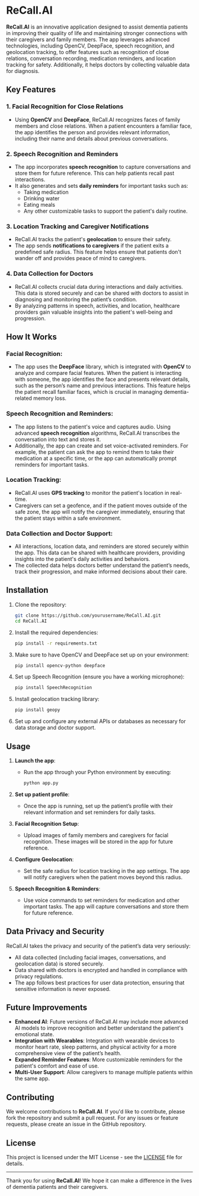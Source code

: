 # ReCall.AI

**ReCall.AI** is an innovative application designed to assist dementia patients in improving their quality of life and maintaining stronger connections with their caregivers and family members. The app leverages advanced technologies, including OpenCV, DeepFace, speech recognition, and geolocation tracking, to offer features such as recognition of close relations, conversation recording, medication reminders, and location tracking for safety. Additionally, it helps doctors by collecting valuable data for diagnosis.

## Key Features

### 1. **Facial Recognition for Close Relations**
   - Using **OpenCV** and **DeepFace**, ReCall.AI recognizes faces of family members and close relations. When a patient encounters a familiar face, the app identifies the person and provides relevant information, including their name and details about previous conversations.

### 2. **Speech Recognition and Reminders**
   - The app incorporates **speech recognition** to capture conversations and store them for future reference. This can help patients recall past interactions.
   - It also generates and sets **daily reminders** for important tasks such as:
     - Taking medication
     - Drinking water
     - Eating meals
     - Any other customizable tasks to support the patient's daily routine.

### 3. **Location Tracking and Caregiver Notifications**
   - ReCall.AI tracks the patient's **geolocation** to ensure their safety.
   - The app sends **notifications to caregivers** if the patient exits a predefined safe radius. This feature helps ensure that patients don't wander off and provides peace of mind to caregivers.

### 4. **Data Collection for Doctors**
   - ReCall.AI collects crucial data during interactions and daily activities. This data is stored securely and can be shared with doctors to assist in diagnosing and monitoring the patient’s condition.
   - By analyzing patterns in speech, activities, and location, healthcare providers gain valuable insights into the patient's well-being and progression.

## How It Works

### **Facial Recognition:**
   - The app uses the **DeepFace** library, which is integrated with **OpenCV** to analyze and compare facial features. When the patient is interacting with someone, the app identifies the face and presents relevant details, such as the person’s name and previous interactions. This feature helps the patient recall familiar faces, which is crucial in managing dementia-related memory loss.

### **Speech Recognition and Reminders:**
   - The app listens to the patient's voice and captures audio. Using advanced **speech recognition** algorithms, ReCall.AI transcribes the conversation into text and stores it.
   - Additionally, the app can create and set voice-activated reminders. For example, the patient can ask the app to remind them to take their medication at a specific time, or the app can automatically prompt reminders for important tasks.

### **Location Tracking:**
   - ReCall.AI uses **GPS tracking** to monitor the patient's location in real-time.
   - Caregivers can set a geofence, and if the patient moves outside of the safe zone, the app will notify the caregiver immediately, ensuring that the patient stays within a safe environment.

### **Data Collection and Doctor Support:**
   - All interactions, location data, and reminders are stored securely within the app. This data can be shared with healthcare providers, providing insights into the patient's daily activities and behaviors.
   - The collected data helps doctors better understand the patient’s needs, track their progression, and make informed decisions about their care.

## Installation

1. Clone the repository:

   ```bash
   git clone https://github.com/yourusername/ReCall.AI.git
   cd ReCall.AI
   ```

2. Install the required dependencies:

   ```bash
   pip install -r requirements.txt
   ```

3. Make sure to have OpenCV and DeepFace set up on your environment:

   ```bash
   pip install opencv-python deepface
   ```

4. Set up Speech Recognition (ensure you have a working microphone):

   ```bash
   pip install SpeechRecognition
   ```

5. Install geolocation tracking library:

   ```bash
   pip install geopy
   ```

6. Set up and configure any external APIs or databases as necessary for data storage and doctor support.

## Usage

1. **Launch the app**:
   - Run the app through your Python environment by executing:

     ```bash
     python app.py
     ```

2. **Set up patient profile**:
   - Once the app is running, set up the patient’s profile with their relevant information and set reminders for daily tasks.

3. **Facial Recognition Setup**:
   - Upload images of family members and caregivers for facial recognition. These images will be stored in the app for future reference.

4. **Configure Geolocation**:
   - Set the safe radius for location tracking in the app settings. The app will notify caregivers when the patient moves beyond this radius.

5. **Speech Recognition & Reminders**:
   - Use voice commands to set reminders for medication and other important tasks. The app will capture conversations and store them for future reference.

## Data Privacy and Security

ReCall.AI takes the privacy and security of the patient’s data very seriously:
- All data collected (including facial images, conversations, and geolocation data) is stored securely.
- Data shared with doctors is encrypted and handled in compliance with privacy regulations.
- The app follows best practices for user data protection, ensuring that sensitive information is never exposed.

## Future Improvements

- **Enhanced AI**: Future versions of ReCall.AI may include more advanced AI models to improve recognition and better understand the patient's emotional state.
- **Integration with Wearables**: Integration with wearable devices to monitor heart rate, sleep patterns, and physical activity for a more comprehensive view of the patient’s health.
- **Expanded Reminder Features**: More customizable reminders for the patient's comfort and ease of use.
- **Multi-User Support**: Allow caregivers to manage multiple patients within the same app.

## Contributing

We welcome contributions to **ReCall.AI**. If you'd like to contribute, please fork the repository and submit a pull request. For any issues or feature requests, please create an issue in the GitHub repository.

## License

This project is licensed under the MIT License - see the [LICENSE](LICENSE) file for details.

---

Thank you for using **ReCall.AI**! We hope it can make a difference in the lives of dementia patients and their caregivers.
